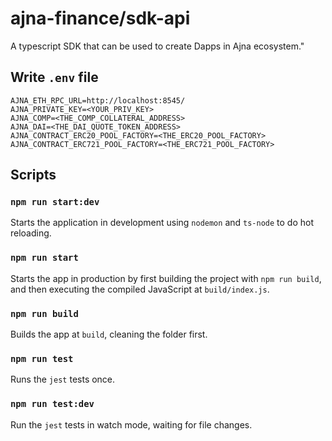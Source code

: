 # ajna-finance/sdk-api

A typescript SDK that can be used to create Dapps in Ajna ecosystem."

## Write `.env` file

```shell
AJNA_ETH_RPC_URL=http://localhost:8545/
AJNA_PRIVATE_KEY=<YOUR_PRIV_KEY>
AJNA_COMP=<THE_COMP_COLLATERAL_ADDRESS>
AJNA_DAI=<THE_DAI_QUOTE_TOKEN_ADDRESS>
AJNA_CONTRACT_ERC20_POOL_FACTORY=<THE_ERC20_POOL_FACTORY>
AJNA_CONTRACT_ERC721_POOL_FACTORY=<THE_ERC721_POOL_FACTORY>
```

## Scripts

### `npm run start:dev`

Starts the application in development using `nodemon` and `ts-node` to do hot reloading.

### `npm run start`

Starts the app in production by first building the project with `npm run build`, and then executing the compiled JavaScript at `build/index.js`.

### `npm run build`

Builds the app at `build`, cleaning the folder first.

### `npm run test`

Runs the `jest` tests once.

### `npm run test:dev`

Run the `jest` tests in watch mode, waiting for file changes.
